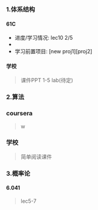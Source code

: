 ### 1.体系结构  
#### 61C
- 进度/学习情况: lec10 2/5
- 
- 学习前置项目: [new proj1][proj2]
#### 学校
> 课件PPT 1-5
> lab(待定)
### 2.算法
### coursera
> w
### 学校
> 简单阅读课件
### 3.概率论
#### 6.041
> lec5-7  
